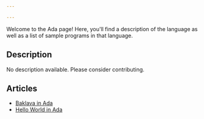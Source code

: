 ```yaml
---

---
```


Welcome to the Ada page! Here, you'll find a description of the language as well as a list of sample programs in that language.

## Description

No description available. Please consider contributing.

## Articles

- [Baklava in Ada](https://sampleprograms.io/projects/baklava/ada)
- [Hello World in Ada](https://sampleprograms.io/projects/hello-world/ada)